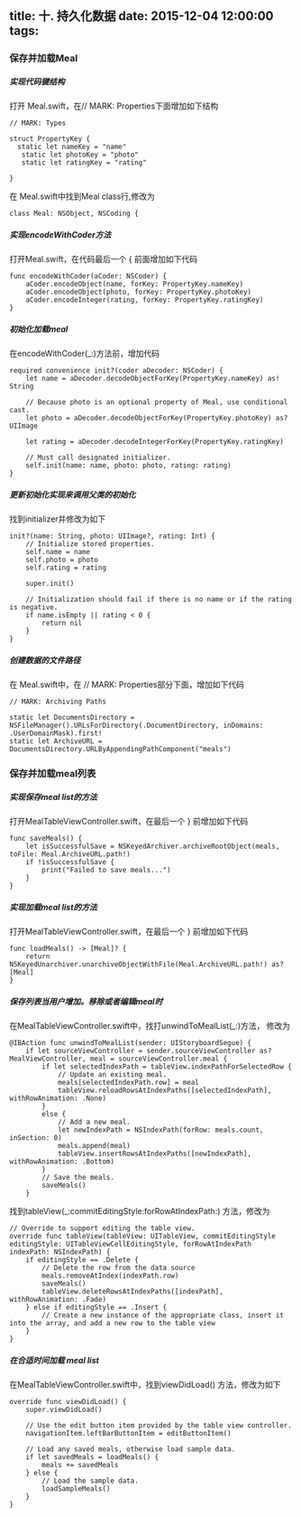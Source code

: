 title: 十. 持久化数据
date: 2015-12-04 12:00:00
tags:
---

### 保存并加载Meal

##### 实现代码键结构
打开 Meal.swift，在// MARK: Properties下面增加如下结构
```
// MARK: Types

struct PropertyKey {
  static let nameKey = "name"
   static let photoKey = "photo"
   static let ratingKey = "rating"

}

```
在 Meal.swift中找到Meal class行,修改为
```
class Meal: NSObject, NSCoding {
```

##### 实现encodeWithCoder方法

打开Meal.swift，在代码最后一个 { 前面增加如下代码
```
func encodeWithCoder(aCoder: NSCoder) {
    aCoder.encodeObject(name, forKey: PropertyKey.nameKey)
    aCoder.encodeObject(photo, forKey: PropertyKey.photoKey)
    aCoder.encodeInteger(rating, forKey: PropertyKey.ratingKey)
}
```
##### 初始化加载meal

在encodeWithCoder(\_:)方法前，增加代码
```
required convenience init?(coder aDecoder: NSCoder) {
    let name = aDecoder.decodeObjectForKey(PropertyKey.nameKey) as! String

    // Because photo is an optional property of Meal, use conditional cast.
    let photo = aDecoder.decodeObjectForKey(PropertyKey.photoKey) as? UIImage

    let rating = aDecoder.decodeIntegerForKey(PropertyKey.ratingKey)

    // Must call designated initializer.
    self.init(name: name, photo: photo, rating: rating)
}
```
##### 更新初始化实现来调用父类的初始化

找到initializer并修改为如下
```
init?(name: String, photo: UIImage?, rating: Int) {
    // Initialize stored properties.
    self.name = name
    self.photo = photo
    self.rating = rating

    super.init()

    // Initialization should fail if there is no name or if the rating is negative.
    if name.isEmpty || rating < 0 {
        return nil
    }
}

```
##### 创建数据的文件路径

在 Meal.swift中，在 // MARK: Properties部分下面，增加如下代码

```
// MARK: Archiving Paths

static let DocumentsDirectory = NSFileManager().URLsForDirectory(.DocumentDirectory, inDomains: .UserDomainMask).first!
static let ArchiveURL = DocumentsDirectory.URLByAppendingPathComponent("meals")
```

### 保存并加载meal列表

##### 实现保存meal list的方法
打开MealTableViewController.swift，在最后一个 } 前增加如下代码
```
func saveMeals() {
    let isSuccessfulSave = NSKeyedArchiver.archiveRootObject(meals, toFile: Meal.ArchiveURL.path!)
    if !isSuccessfulSave {
        print("Failed to save meals...")
    }
}
```
##### 实现加载meal list的方法
打开MealTableViewController.swift，在最后一个 } 前增加如下代码

```
func loadMeals() -> [Meal]? {
    return NSKeyedUnarchiver.unarchiveObjectWithFile(Meal.ArchiveURL.path!) as? [Meal]
}
```

##### 保存列表当用户增加。移除或者编辑meal时

在MealTableViewController.swift中，找打unwindToMealList(\_:)方法， 修改为
```
@IBAction func unwindToMealList(sender: UIStoryboardSegue) {
    if let sourceViewController = sender.sourceViewController as? MealViewController, meal = sourceViewController.meal {
        if let selectedIndexPath = tableView.indexPathForSelectedRow {
            // Update an existing meal.
            meals[selectedIndexPath.row] = meal
            tableView.reloadRowsAtIndexPaths([selectedIndexPath], withRowAnimation: .None)
        }
        else {
            // Add a new meal.
            let newIndexPath = NSIndexPath(forRow: meals.count, inSection: 0)
            meals.append(meal)
            tableView.insertRowsAtIndexPaths([newIndexPath], withRowAnimation: .Bottom)
        }
        // Save the meals.
        saveMeals()
    }
```
找到tableView(\_:commitEditingStyle:forRowAtIndexPath:) 方法，修改为
```
// Override to support editing the table view.
override func tableView(tableView: UITableView, commitEditingStyle editingStyle: UITableViewCellEditingStyle, forRowAtIndexPath indexPath: NSIndexPath) {
    if editingStyle == .Delete {
        // Delete the row from the data source
        meals.removeAtIndex(indexPath.row)
        saveMeals()
        tableView.deleteRowsAtIndexPaths([indexPath], withRowAnimation: .Fade)
    } else if editingStyle == .Insert {
        // Create a new instance of the appropriate class, insert it into the array, and add a new row to the table view
    }
}
```
##### 在合适时间加载 meal list
在MealTableViewController.swift中，找到viewDidLoad() 方法，修改为如下
```
override func viewDidLoad() {
    super.viewDidLoad()

    // Use the edit button item provided by the table view controller.
    navigationItem.leftBarButtonItem = editButtonItem()

    // Load any saved meals, otherwise load sample data.
    if let savedMeals = loadMeals() {
        meals += savedMeals
    } else {
        // Load the sample data.
        loadSampleMeals()
    }
}
```
